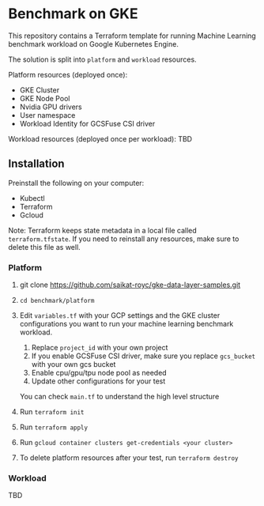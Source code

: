 # Benchmark on GKE

This repository contains a Terraform template for running Machine Learning benchmark workload on Google Kubernetes Engine.

The solution is split into `platform` and `workload` resources. 

Platform resources (deployed once):
* GKE Cluster
* GKE Node Pool
* Nvidia GPU drivers
* User namespace
* Workload Identity for GCSFuse CSI driver

Workload resources (deployed once per workload):
TBD


## Installation

Preinstall the following on your computer:
* Kubectl
* Terraform 
* Gcloud

Note: Terraform keeps state metadata in a local file called `terraform.tfstate`.
If you need to reinstall any resources, make sure to delete this file as well.

### Platform

1. git clone https://github.com/saikat-royc/gke-data-layer-samples.git

2. `cd benchmark/platform`

3. Edit `variables.tf` with your GCP settings and the GKE cluster configurations 
you want to run your machine learning benchmark workload.
   1. Replace `project_id` with your own project
   2. If you enable GCSFuse CSI driver, make sure you replace `gcs_bucket` with
   your own gcs bucket
   3. Enable cpu/gpu/tpu node pool as needed
   4. Update other configurations for your test

    You can check `main.tf` to understand the high level structure
4. Run `terraform init`

5. Run `terraform apply`

6. Run `gcloud container clusters get-credentials <your cluster>`

7. To delete platform resources after your test, run `terraform destroy` 

### Workload

TBD